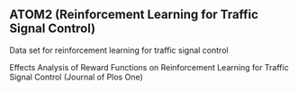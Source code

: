 ## ATOM2 (Reinforcement Learning for Traffic Signal Control)
Data set for reinforcement learning for traffic signal control

Effects Analysis of Reward Functions on Reinforcement Learning for Traffic Signal Control (Journal of Plos One)
